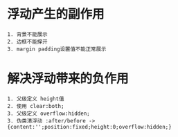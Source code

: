 # 浮动产生的副作用

    1. 背景不能展示
    2. 边框不能撑开
    3. margin padding设置值不能正常展示

# 解决浮动带来的负作用

    1. 父级定义 height值
    2. 使用 clear:both;
    3. 父级定义 overflow:hidden;
    3. 伪类清浮动 :after/before -> {content:'';position:fixed;height:0;overflow:hidden;}
